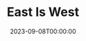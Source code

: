 ---
title: East Is West
date: 2023-09-08T00:00:00
opening_date: 1935-01-29
closing_date:
layout: productions
playbill:
Theatre: Theatre Jacksonville
cast:
- Lo Sang Kee: Allen Moreland
- Mildred Benson: Marion Armington
- Hop Toy: Charles Luckie
- Charlei Yong: Clyde Harris
- Mrs. Davis: Dewey Mallison
- Miss Fountain: Dorothy Mashburn
- Sing-Song Girl:
  - Dorothy Mashburn
  - Edwina Stephenson
  - Ida Tracy
  - June Stoy
  - Louise Bowden
  - Mary Courtney
- Ming Toy: Madeleine Ingalls
- Andrew Benson: Ernest Milam, M.D.
- Mrs. Benson: Frances Blackwell
- James Potter: John Salzer
- Thomas: Omar Davis
- Attendant on Loveboat: Robert Stoy
- Servant: Robert Stoy
- Proprietor of Loveboat: Robert Tracy
- Billy Benson: Stokes Perry
- Chang Lee: J.H. Pratt
- Customer: J.H. Pratt
crew:
- Director: Margaret Pumpelly
- Costumes: Will Louis
- Staging: Robert Tracy
understudies:
orchestra:
---